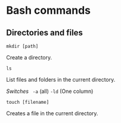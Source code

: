 # Bash commands #

## Directories and files ##

`mkdir [path] `

Create a directory. 

` ls ` 
 
List files and folders in the current directory. 

*Switches* ` -a` (all) ` -ld ` (One column)

` touch [filename] ` 

Creates a file in the current directory. 

